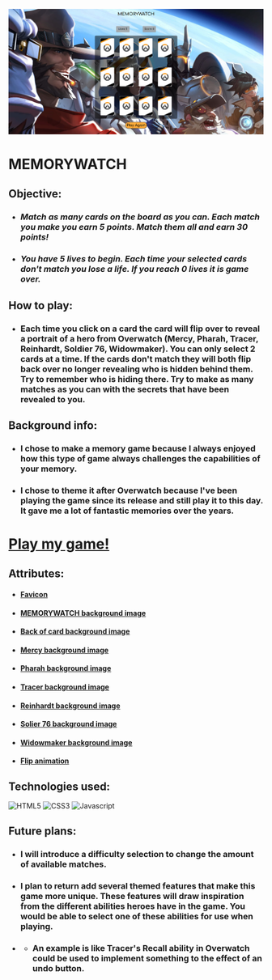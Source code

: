 ![Screenshot of MEMORYWATCH](./images/game-screenshot/memorywatch-screenshot.png)

# **MEMORYWATCH**

## Objective:

* ### *Match as many cards on the board as you can. Each match you make you earn 5 points. Match them all and earn 30 points!*
* ### *You have 5 lives to begin. Each time your selected cards don't match you lose a life. If you reach 0 lives it is game over.*

## How to play:

* ### Each time you click on a card the card will flip over to reveal a portrait of a hero from Overwatch (Mercy, Pharah, Tracer, Reinhardt, Soldier 76, Widowmaker). You can only select 2 cards at a time. If the cards don't match they will both flip back over no longer revealing who is hidden behind them. Try to remember who is hiding there. Try to make as many matches as you can with the secrets that have been revealed to you.

## Background info:

* ### I chose to make a memory game because I always enjoyed how this type of game always challenges the capabilities of your memory. 
* ### I chose to theme it after Overwatch because I've been playing the game since its release and still play it to this day. It gave me a lot of fantastic memories over the years.



# **[Play my game!](https://aallen417.github.io/concentration-memory-game/)**

## Attributes:

* #### [Favicon](https://upload.wikimedia.org/wikipedia/commons/thumb/5/55/Overwatch_circle_logo.svg/600px-Overwatch_circle_logo.svg.png)
* #### [MEMORYWATCH background image](https://wallpapers.com/images/hd/best-overwatch-background-2560-x-1440-hwnui2e8f9nf777f.jpg)
* #### [Back of card background image](https://images-wixmp-ed30a86b8c4ca887773594c2.wixmp.com/f/40dc7f18-cc08-4f2c-ad67-643cec238f62/dcs0kk6-c6fc8bfc-d0f4-4c0f-8d4b-7ea96e9e585d.png?token=eyJ0eXAiOiJKV1QiLCJhbGciOiJIUzI1NiJ9.eyJzdWIiOiJ1cm46YXBwOjdlMGQxODg5ODIyNjQzNzNhNWYwZDQxNWVhMGQyNmUwIiwiaXNzIjoidXJuOmFwcDo3ZTBkMTg4OTgyMjY0MzczYTVmMGQ0MTVlYTBkMjZlMCIsIm9iaiI6W1t7InBhdGgiOiJcL2ZcLzQwZGM3ZjE4LWNjMDgtNGYyYy1hZDY3LTY0M2NlYzIzOGY2MlwvZGNzMGtrNi1jNmZjOGJmYy1kMGY0LTRjMGYtOGQ0Yi03ZWE5NmU5ZTU4NWQucG5nIn1dXSwiYXVkIjpbInVybjpzZXJ2aWNlOmZpbGUuZG93bmxvYWQiXX0.ZJttbsm2N6qokJ6SqcXQnAkKmnvW2TtOfPF6IP6F5ao)
* #### [Mercy background image](https://d15f34w2p8l1cc.cloudfront.net/overwatch/2508ddd39a178d5f6ae993ab43eeb3e7961e5a54a9507e6ae347381193f28943.png)
* #### [Pharah background image](https://d15f34w2p8l1cc.cloudfront.net/overwatch/f8261595eca3e43e3b37cadb8161902cc416e38b7e0caa855f4555001156d814.png)
* #### [Tracer background image](https://d15f34w2p8l1cc.cloudfront.net/overwatch/a66413200e934da19540afac965cfe8a2de4ada593d9a52d53108bb28e8bbc9c.png)
* #### [Reinhardt background image](https://d15f34w2p8l1cc.cloudfront.net/overwatch/490d2f79f8547d6e364306af60c8184fb8024b8e55809e4cc501126109981a65.png)
* #### [Solier 76 background image](https://d15f34w2p8l1cc.cloudfront.net/overwatch/20b4ef00ed05d6dba75df228241ed528df7b6c9556f04c8070bad1e2f89e0ff5.png)
* #### [Widowmaker background image](https://d15f34w2p8l1cc.cloudfront.net/overwatch/a714f1cb33cc91c6b5b3e89ffe7e325b99e7c89cc8e8feced594f81305147efe.png)
* #### [Flip animation](https://animate.style/)

## Technologies used:
![HTML5](https://img.shields.io/badge/HTML5-E34F26?style=for-the-badge&logo=html5&logoColor=white) ![CSS3](https://img.shields.io/badge/CSS3-1572B6?style=for-the-badge&logo=css3&logoColor=white) ![Javascript](https://img.shields.io/badge/JavaScript-323330?style=for-the-badge&logo=javascript&logoColor=F7DF1E)

## Future plans:

* ### I will introduce a difficulty selection to change the amount of available matches.
* ### I plan to return add several themed features that make this game more unique. These features will draw inspiration from the different abilities heroes have in the game. You would be able to select one of these abilities for use when playing.
* * ### An example is like Tracer's Recall ability in Overwatch could be used to implement something to the effect of an undo button.
